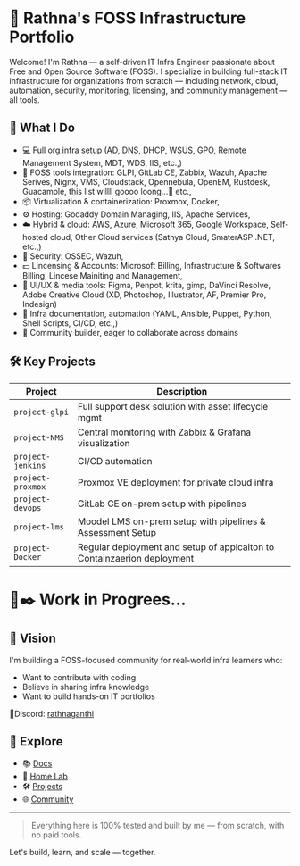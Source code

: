 # 🌟 Rathna's FOSS Infrastructure Portfolio

Welcome! I'm Rathna — a self-driven IT Infra Engineer passionate about Free and Open Source Software (FOSS). I specialize in building full-stack IT infrastructure for organizations from scratch — including network, cloud, automation, security, monitoring, licensing, and community management — all tools.

## 🚀 What I Do

- 💻 Full org infra setup (AD, DNS, DHCP, WSUS, GPO, Remote Management System, MDT, WDS, IIS, etc.,)
- 🧩 FOSS tools integration: GLPI, GitLab CE, Zabbix, Wazuh, Apache Serives, Nignx, VMS, Cloudstack, Opennebula, OpenEM, Rustdesk, Guacamole, this list willll goooo loong...🤯 etc., 
- 📦 Virtualization & containerization: Proxmox, Docker, 
- ⚙️ Hosting: Godaddy Domain Managing, IIS, Apache Services, 
- ☁️ Hybrid & cloud: AWS, Azure, Microsoft 365, Google Workspace, Self-hosted cloud, Other Cloud services (Sathya Cloud, SmaterASP .NET, etc.,)
- 🔐 Security: OSSEC, Wazuh,
- 💵 Lincensing & Accounts: Microsoft Billing, Infrastructure & Softwares Billing, Lincese Mainiting and Management, 
- 🎨 UI/UX & media tools: Figma, Penpot, krita, gimp, DaVinci Resolve, Adobe Creative Cloud (XD, Photoshop, Illustrator, AF, Premier Pro, Indesign)
- 🧠 Infra documentation, automation (YAML, Ansible, Puppet, Python, Shell Scripts, CI/CD, etc.,)
- 🤝 Community builder, eager to collaborate across domains

## 🛠️ Key Projects

| Project        | Description |
|----------------|-------------|
| `project-glpi` | Full support desk solution with asset lifecycle mgmt |
| `project-NMS` | Central monitoring with Zabbix & Grafana visualization |
| `project-jenkins` | CI/CD automation |
| `project-proxmox` | Proxmox VE deployment for private cloud infra |
| `project-devops` | GitLab CE on-prem setup with pipelines |
| `project-lms` | Moodel LMS on-prem setup with pipelines & Assessment Setup |
| `project-Docker` | Regular deployment and setup of applcaiton to Containzaerion deployment |


# 📇✒️ Work in Progrees... 

## 🎯 Vision

I'm building a FOSS-focused community for real-world infra learners who:
- Want to contribute with coding
- Believe in sharing infra knowledge
- Want to build hands-on IT portfolios

📍Discord: [rathnaganthi](https://discordapp.com/users/rathnaganthi)

## 🔗 Explore

- 📚 [Docs](./docs/)
- 🧪 [Home Lab](./home-lab/)
- 🛠️ [Projects](./projects/)
- 🌐 [Community](./community/)

---

> Everything here is 100% tested and built by me — from scratch, with no paid tools.

Let's build, learn, and scale — together.
